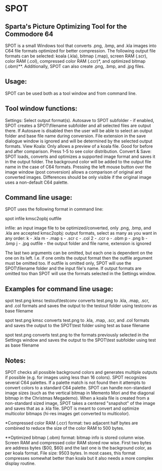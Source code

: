 # SPOT
Sparta's Picture Optimizing Tool for the Commodore 64
-----------------------------------------------------

SPOT is a small Windows tool that converts .png, .bmp, and .kla images into C64 file formats optimized for better compression. The following output file formats can be selected: koala (.kla), bitmap (.map), screen RAM (.scr), color RAM (.col), compressed color RAM (.ccr)*, and optimized bitmap (.obm)**. Additionally, SPOT can also create .png, .bmp, and .jpg files.


Usage:
------
SPOT can be used both as a tool window and from command line.


Tool window functions:
----------------------
Settings: Select output format(s). Autosave to SPOT subfolder - if enabled, SPOT creates a SPOT\filename subfolder and all selected files are output there. If Autosave is disabled then the user will be able to select an output folder and base file name during conversion. File extension in the save dialogue window is ignored and will be determined by the selected output formats.
View Koala: Only allows a preview of a koala file. Good for before and after comparison. Press 1-5 to see color distribution.
Convert & Save: SPOT loads, converts and optimizes a supported image format and saves it in the output folder. The background color will be added to the output file name in the case of C64 formats. Pressing the left mouse button over the image window (post conversion) allows a comparison of original and converted images. Differences should be only visible if the original image uses a non-default C64 palette.


Command line usage:
-------------------
SPOT uses the following format in command line:

spot infile kmsc2opbj outfile

infile: an input image file to be optimized/converted, only .png, .bmp, and .kla are accepted
kmsc2opbj: output formats, select as many as you want in any order:
	k - .kla
	m - .map
	s - .scr
	c - .col
	2 - .ccr
	o - .obm
	p - .png
	b - .bmp
	j - .jpg
outfile - the output folder and file name, extension is ignored

The last two arguments can be omitted, but each one is dependent on the one on its left. I.e. if one omits the output format then the outfile argument must be omitted too. If outfile is omitted only, SPOT will use the SPOT\filename folder and the input file's name. If output formats are omitted too than SPOT will use the formats selected in the Settings window.


Examples for command line usage:
--------------------------------

spot test.png kmsc testout\testconv
converts test.png to .kla, .map, .scr, and .col formats and saves the output to the testout folder using testconv as base filename

spot test.png kmsc
converts test.png to .kla, .map, .scr, and .col formats and saves the output to the SPOT\test folder using test as base filename

spot test.png
converts test.png to the formats previously selected in the Settings window and saves the output to the SPOT\test subfolder using test as base filename


Notes:
------
SPOT checks all possible background colors and generates multiple outputs if possible (e.g. for images using less than 16 colors).
SPOT recognizes several C64 palettes. If a palette match is not found then it attempts to convert colors to a standard C64 palette.
SPOT can handle non-standard image sizes (such as the vertical bitmap in Memento Mori and the diagonal bitmap in the Christmas Megademo). When a koala file is created from a non-standard sized image, SPOT takes a centered "snapshot" of the image and saves that as a .kla file.
SPOT is meant to convert and optimize multicolor bitmaps (hi-res images get converted to multicolor).


*Compressed color RAM (.ccr) format: two adjacent half bytes are combined to reduce the size of the color RAM to 500 bytes.

**Optimized bitmap (.obm) format: bitmap info is stored column wise. Screen RAM and compressed color RAM stored row wise. First two bytes are address bytes ($00, $60) and the last one is the background color, as per koala format. File size: 9503 bytes. In most cases, this format compresses somewhat better than koala but it also needs a more complex display routine.
